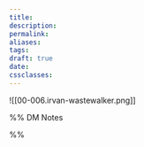 ```yaml
---
title: 
description: 
permalink: 
aliases: 
tags: 
draft: true
date: 
cssclasses:
---
```

![[00-006.irvan-wastewalker.png]] 


%% DM Notes



%%
